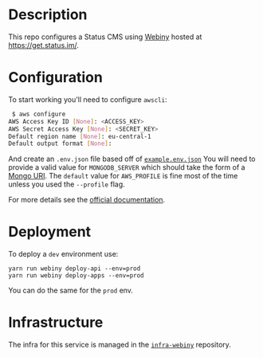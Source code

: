 # Description

This repo configures a Status CMS using [Webiny](https://www.webiny.com/) hosted at https://get.status.im/.

# Configuration

To start working you'll need to configure `awscli`:
```sh
 $ aws configure
AWS Access Key ID [None]: <ACCESS_KEY>
AWS Secret Access Key [None]: <SECRET_KEY>
Default region name [None]: eu-central-1
Default output format [None]:
```
And create an `.env.json` file based off of [`example.env.json`](/example.env.json)
You will need to provide a valid value for `MONGODB_SERVER` which should take the form of a [Mongo URI](https://docs.mongodb.com/manual/reference/connection-string/).
The `default` value for `AWS_PROFILE` is fine most of the time unless you used the `--profile` flag.

For more details see the [official documentation](https://docs.webiny.com/docs/get-started/quick-start/).

# Deployment

To deploy a `dev` environment use:
```
yarn run webiny deploy-api --env=prod
yarn run webiny deploy-apps --env=prod
```
You can do the same for the `prod` env.

# Infrastructure

The infra for this service is managed in the [`infra-webiny`](https://github.com/status-im/infra-webiny) repository.
